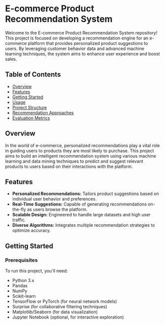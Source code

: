 # E-commerce Product Recommendation System

Welcome to the E-commerce Product Recommendation System repository! This project is focused on developing a recommendation engine for an e-commerce platform that provides personalized product suggestions to users. By leveraging customer behavior data and advanced machine learning techniques, the system aims to enhance user experience and boost sales.

## Table of Contents

- [Overview](#overview)
- [Features](#features)
- [Getting Started](#getting-started)
- [Usage](#usage)
- [Project Structure](#project-structure)
- [Recommendation Approaches](#recommendation-approaches)
- [Evaluation Metrics](#evaluation-metrics)


## Overview

In the world of e-commerce, personalized recommendations play a vital role in guiding users to products they are most likely to purchase. This project aims to build an intelligent recommendation system using various machine learning and data mining techniques to predict and suggest relevant products to users based on their interactions with the platform.

## Features

- **Personalized Recommendations:** Tailors product suggestions based on individual user behavior and preferences.
- **Real-Time Suggestions:** Capable of generating recommendations on-the-fly as users browse the platform.
- **Scalable Design:** Engineered to handle large datasets and high user traffic.
- **Diverse Algorithms:** Integrates multiple recommendation strategies to optimize accuracy.

## Getting Started

### Prerequisites

To run this project, you'll need:

- Python 3.x
- Pandas
- NumPy
- Scikit-learn
- TensorFlow or PyTorch (for neural network models)
- Surprise (for collaborative filtering techniques)
- Matplotlib/Seaborn (for data visualization)
- Jupyter Notebook (optional, for interactive exploration)


